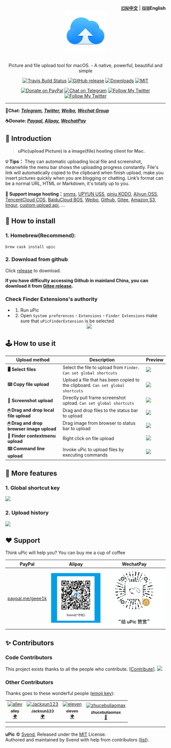 <div align="right"><strong><a href="./README-cn.md">🇨🇳中文</a></strong>  | <strong>🇬🇧English</strong></div>
<div align="center">
  <img src="https://raw.githubusercontent.com/gee1k/oss/master/screenshot/uPic/logo.png" alt="uPic">
  <br>
  <br>
  <p>
    Picture and file upload tool for macOS. - A native, powerful, beautiful and simple  
  </p>

  <p>

  [![Travis Build Status](https://img.shields.io/travis/gee1k/uPic.svg?style=flat-square&logo=Travis)](https://travis-ci.org/gee1k/uPic) [![GitHub release](https://img.shields.io/github/release/gee1k/uPic?label=version&style=flat-square&logo=GitHub)](https://github.com/gee1k/uPic/releases/latest) [![Downloads](https://img.shields.io/github/downloads/gee1k/uPic/total.svg?style=flat-square)](https://github.com/gee1k/uPic/releases) [![MIT](https://img.shields.io/github/license/gee1k/uPic?style=flat-square)](https://github.com/gee1k/uPic/blob/master/LICENSE)

[![Donate on PayPal](https://img.shields.io/badge/support-PayPal-blue?style=flat-square&logo=PayPal)](https://paypal.me/geee1k) [![Chat on Telegram](https://img.shields.io/badge/chat-Telegram-blueviolet?style=flat-square&logo=Telegram)](https://t.me/upic_host) [![Follow My Twitter](https://img.shields.io/badge/follow-Tweet-blue?style=flat-square&logo=Twitter)](https://twitter.com/geee1k) [![Follow My Twitter](https://img.shields.io/badge/follow-Weibo-red?style=flat-square&logo=sina-weibo)](https://weibo.com/6436660358)

  </p>
</div>

-----

**👬Chat: _[Telegram](https://t.me/upic_host), [Twitter](https://twitter.com/geee1k), [Weibo](https://weibo.com/6436660358), [Wechat Group](https://raw.githubusercontent.com/gee1k/oss/master/personal/geee1k.JPG)_**

**☕️Donate: _[Paypal](https://paypal.me/geee1k), [Alipay](https://raw.githubusercontent.com/gee1k/oss/master/qrcode/alipay.JPG), [WechatPay](https://raw.githubusercontent.com/gee1k/oss/master/qrcode/wechat_pay.JPG)_**

## 📑 Introduction

> **uPic(upload Picture) is a image(file) hosting client for Mac.** 

**💡 Tips：** They can automatic uploading local file and screenshot, meanwhile the menu bar shows the uploading progress constantly. File's link will automatically copied to the clipboard when finish upload, make you insert pictures quickly when you are blogging or chatting. Link’s format can be a normal URL, HTML or Markdown, it's totally up to you.

**🔋 Support image hosting：**[smms](https://sm.ms/), [UPYUN USS](https://www.upyun.com/products/file-storage), [qiniu KODO](https://www.qiniu.com/products/kodo), [Aliyun OSS](https://www.aliyun.com/product/oss/), [TencentCloud COS](https://cloud.tencent.com/product/cos), [BaiduCloud BOS](https://cloud.baidu.com/product/bos.html), [Weibo](https://weibo.com/), [Github](https://github.com/settings/tokens), [Gitee](https://gitee.com/profile/personal_access_tokens), [Amazon S3](https://aws.amazon.com/cn/s3/), [Imgur](https://imgur.com/), [custom upload api](https://blog.svend.cc/upic/tutorials/custom), ...

## 🚀 How to install


### 1. Homebrew(Recommend):
```
brew cask install upic
```
### 2. Download from github
 Click [release](https://github.com/gee1k/uPic/releases) to download.
 
 **If you have difficulty accessing Github in mainland China, you can download it from [Gitee release](https://gitee.com/gee1k/uPic/releases).**

### Check Finder Extensions's authority

- 1. Run uPic

- 2. Open `System preferences` - `Extensions` - `Finder Extensions` make sure that `uPicFinderExtension` is be selected

  <center>
    <img src="https://cdn.jsdelivr.net/gh/gee1k/oss@master/screenshot/uPic-en/finder-extension.png" height="300">
  </center>



## 🕹 How to use it

| Upload method | Description | Preview |
| ------------- | ----------- | ------- |
| **🖥 Select files** |  Select the file to upload from `Finder`.  `Can set global shortcuts`  | ![](https://cdn.jsdelivr.net/gh/gee1k/oss@master/screenshot/uPic-en/selectFile.gif) |
| **⌨️ Copy file upload** | Upload a file that has been copied to the clipboard.  `Can set global shortcuts` | ![](https://cdn.jsdelivr.net/gh/gee1k/oss@master/screenshot/uPic-en/pasteboard.gif) |
| **📸 Screenshot upload** | Directly pull frame screenshot upload.  `Can set global shortcuts` | ![](https://cdn.jsdelivr.net/gh/gee1k/oss@master/screenshot/uPic-en/screenshot.gif) |
| **🖱 Drag and drop local file upload** | Drag and drop files to the status bar to upload | ![](https://cdn.jsdelivr.net/gh/gee1k/oss@master/screenshot/uPic-en/dragFile.gif) |
| **🖱 Drag and drop browser image upload** | Drag image from browser to status bar to upload | ![](https://cdn.jsdelivr.net/gh/gee1k/oss@master/screenshot/uPic-en/dragFromBrowser.gif) |
| **📂 Finder contextmenu upload** | Right click on file upload | ![](https://cdn.jsdelivr.net/gh/gee1k/oss@master/screenshot/uPic-en/contextmenu.gif) |
| **⌨️ Command line upload** | Invoke uPic to upload files by executing commands | ![](https://cdn.jsdelivr.net/gh/gee1k/oss@master/screenshot/uPic-en/cli.gif) |

## 🧰 More features

### 1. Global shortcut key
<img src="https://cdn.jsdelivr.net/gh/gee1k/oss@master/screenshot/uPic-en/shortcuts.png" height="300">

### 2. Upload history
<img src="https://cdn.jsdelivr.net/gh/gee1k/oss@master/screenshot/uPic-en/history.png" height="300">

## ❤️ Support
Think uPic will help you? You can buy me a cup of coffee

| PayPal | Alipay | WechatPay |
| --- | --- | --- |
| [paypal.me/geee1k](https://paypal.me/geee1k) | ![AliPay](https://raw.githubusercontent.com/gee1k/oss/master/qrcode/Donate_Alipay.jpg) | ![WeChatPay](https://raw.githubusercontent.com/gee1k/oss/master/qrcode/Donate_WeChatPay.jpg) |

## ✨ Contributors

### Code Contributors

This project exists thanks to all the people who contribute. [[Contribute](CONTRIBUTING.md)].
<a href="https://github.com/gee1k/uPic/graphs/contributors"><img src="https://opencollective.com/uPic/contributors.svg?width=890&button=true" /></a>


### Other Contributors

Thanks goes to these wonderful people ([emoji key](https://allcontributors.org/docs/en/emoji-key)):

<!-- ALL-CONTRIBUTORS-LIST:START - Do not remove or modify this section -->
<!-- prettier-ignore-start -->
<!-- markdownlint-disable -->
<table>
  <tr>
    <td align="center"><a href="https://alley.js.org"><img src="https://avatars1.githubusercontent.com/u/19723234?v=4" width="100px;" alt="alley"/><br /><sub><b>alley</b></sub></a><br /><a href="#translation-m01i0ng" title="Translation">🌍</a></td>
    <td align="center"><a href="https://github.com/Jackxun123"><img src="https://avatars2.githubusercontent.com/u/33611532?v=4" width="100px;" alt="Jackxun123"/><br /><sub><b>Jackxun123</b></sub></a><br /><a href="#translation-Jackxun123" title="Translation">🌍</a></td>
    <td align="center"><a href="https://github.com/kkkkkkyrie"><img src="https://avatars2.githubusercontent.com/u/30786071?v=4" width="100px;" alt="eleven"/><br /><sub><b>eleven</b></sub></a><br /><a href="#translation-kkkkkkyrie" title="Translation">🌍</a></td>
    <td align="center"><a href="https://immx.io/"><img src="https://avatars1.githubusercontent.com/u/16921591?v=4" width="100px;" alt="zhucebuliaomax"/><br /><sub><b>zhucebuliaomax</b></sub></a><br /><a href="#design-ihatework" title="Design">🎨</a></td>
  </tr>
</table>

<!-- markdownlint-enable -->
<!-- prettier-ignore-end -->
<!-- ALL-CONTRIBUTORS-LIST:END -->

-----

**uPic** © [Svend](https://github.com/gee1k), Released under the [MIT](./LICENSE) License.<br>
Authored and maintained by Svend with help from contributors ([list](https://github.com/gee1k/uPic/contributors)).